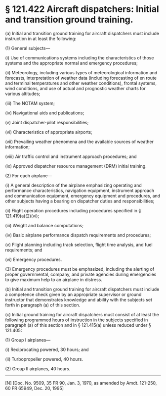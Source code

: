 # § 121.422   Aircraft dispatchers: Initial and transition ground training.

(a) Initial and transition ground training for aircraft dispatchers must include instruction in at least the following: 


(1) General subjects—


(i) Use of communications systems including the characteristics of those systems and the appropriate normal and emergency procedures; 


(ii) Meteorology, including various types of meteorological information and forecasts, interpretation of weather data (including forecasting of en route and terminal temperatures and other weather conditions), frontal systems, wind conditions, and use of actual and prognostic weather charts for various altitudes; 


(iii) The NOTAM system; 


(iv) Navigational aids and publications; 


(v) Joint dispatcher-pilot responsibilities; 


(vi) Characteristics of appropriate airports; 


(vii) Prevailing weather phenomena and the available sources of weather information;


(viii) Air traffic control and instrument approach procedures; and


(ix) Approved dispatcher resource management (DRM) initial training.


(2) For each airplane—


(i) A general description of the airplane emphasizing operating and performance characteristics, navigation equipment, instrument approach and communication equipment, emergency equipment and procedures, and other subjects having a bearing on dispatcher duties and responsibilities; 


(ii) Flight operation procedures including procedures specified in § 121.419(a)(2)(vi); 


(iii) Weight and balance computations; 


(iv) Basic airplane performance dispatch requirements and procedures; 


(v) Flight planning including track selection, flight time analysis, and fuel requirements; and 


(vi) Emergency procedures. 


(3) Emergency procedures must be emphasized, including the alerting of proper governmental, company, and private agencies during emergencies to give maximum help to an airplane in distress. 


(b) Initial and transition ground training for aircraft dispatchers must include a competence check given by an appropriate supervisor or ground instructor that demonstrates knowledge and ability with the subjects set forth in paragraph (a) of this section. 


(c) Initial ground training for aircraft dispatchers must consist of at least the following programmed hours of instruction in the subjects specified in paragraph (a) of this section and in § 121.415(a) unless reduced under § 121.405: 


(1) Group I airplanes—


(i) Reciprocating powered, 30 hours; and 


(ii) Turbopropeller powered, 40 hours. 


(2) Group II airplanes, 40 hours. 



---

[N] [Doc. No. 9509, 35 FR 90, Jan. 3, 1970, as amended by Amdt. 121-250, 60 FR 65949, Dec. 20, 1995]




